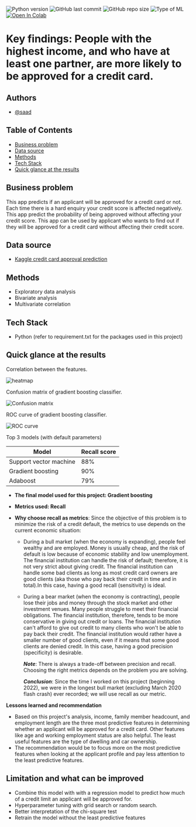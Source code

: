 ![Python version](https://img.shields.io/badge/Python%20version-3.10%2B-lightgrey)
![GitHub last commit](https://img.shields.io/github/last-commit/semasuka/Credit-card-approval-prediction-classification)
![GitHub repo size](https://img.shields.io/github/repo-size/semasuka/Credit-card-approval-prediction-classification)
![Type of ML](https://img.shields.io/badge/Type%20of%20ML-Binary%20Classification-red)
[![Open In Colab](https://colab.research.google.com/assets/colab-badge.svg)](https://colab.research.google.com/drive/1CfV6yEsHBjFiJbTKwY72k2g4AvszcF5R)


# Key findings: People with the highest income, and who have at least one partner, are more likely to be approved for a credit card.


## Authors

- [@saad](https://www.github.com/saadinfo)

## Table of Contents

  - [Business problem](#business-problem)
  - [Data source](#data-source)
  - [Methods](#methods)
  - [Tech Stack](#tech-stack)
  - [Quick glance at the results](#quick-glance-at-the-results)
  

## Business problem

This app predicts if an applicant will be approved for a credit card or not. Each time there is a hard enquiry your credit score is affected negatively. This app predict the probability of being approved without affecting your credit score. This app can be used by applicant who wants to find out if they will be approved for a credit card without affecting their credit score.
## Data source

- [Kaggle credit card approval prediction](https://www.kaggle.com/rikdifos/credit-card-approval-prediction)

## Methods

- Exploratory data analysis
- Bivariate analysis
- Multivariate correlation

## Tech Stack

- Python (refer to requirement.txt for the packages used in this project)


## Quick glance at the results

Correlation between the features.

![heatmap](assets/heatmap.png)

Confusion matrix of gradient boosting classifier.

![Confusion matrix](assets/confusion_matrix.png)

ROC curve of gradient boosting classifier.

![ROC curve](assets/roc.png)

Top 3 models (with default parameters)

| Model     	                | Recall score 	|
|-------------------	        |------------------	|
| Support vector machine     	| 88% 	            |
| Gradient boosting    	        | 90% 	            |
| Adaboost               	    | 79% 	            |



- **The final model used for this project: Gradient boosting**
- **Metrics used: Recall**
- **Why choose recall as metrics**:
  Since the objective of this problem is to minimize the risk of a credit default, the metrics to use depends on the current economic situation:

  - During a bull market (when the economy is expanding), people feel wealthy and are employed. Money is usually cheap, and the risk of default is low because of economic stability and low unemployment. The financial institution can handle the risk of default; therefore, it is not very strict about giving credit. The financial institution can handle some bad clients as long as most credit card owners are good clients (aka those who pay back their credit in time and in total).In this case, having a good recall (sensitivity) is ideal.

  - During a bear market (when the economy is contracting), people lose their jobs and money through the stock market and other investment venues. Many people struggle to meet their financial obligations. The financial institution, therefore, tends to be more conservative in giving out credit or loans. The financial institution can't afford to give out credit to many clients who won't be able to pay back their credit. The financial institution would rather have a smaller number of good clients, even if it means that some good clients are denied credit. In this case, having a good precision (specificity) is desirable.

    ***Note***: There is always a trade-off between precision and recall. Choosing the right metrics depends on the problem you are solving.

    ***Conclusion***: Since the time I worked on this project (beginning 2022), we were in the longest bull market (excluding March 2020 flash crash) ever recorded; we will use recall as our metric.


 **Lessons learned and recommendation**

- Based on this project's analysis, income, family member headcount, and employment length are the three most predictive features in determining whether an applicant will be approved for a credit card. Other features like age and working employment status are also helpful. The least useful features are the type of dwelling and car ownership.
- The recommendation would be to focus more on the most predictive features when looking at the applicant profile and pay less attention to the least predictive features.

## Limitation and what can be improved

- Combine this model with with a regression model to predict how much of a credit limit an applicant will be approved for.
- Hyperparameter tuning with grid search or random search.
- Better interpretation of the chi-square test
- Retrain the model without the least predictive features


